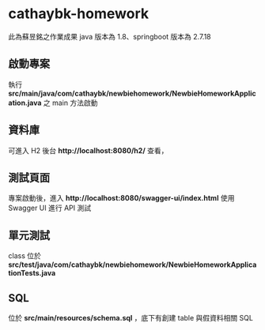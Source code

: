# cathaybk-homework
此為蘇昱銘之作業成果
java 版本為 1.8、springboot 版本為 2.7.18


## 啟動專案

執行 **src/main/java/com/cathaybk/newbiehomework/NewbieHomeworkApplication.java** 之 main 方法啟動

## 資料庫
可進入 H2 後台 **http://localhost:8080/h2/** 查看，

## 測試頁面

專案啟動後，進入 **http://localhost:8080/swagger-ui/index.html** 使用 Swagger UI 進行 API 測試

## 單元測試

class 位於 **src/test/java/com/cathaybk/newbiehomework/NewbieHomeworkApplicationTests.java**

## SQL

位於 **src/main/resources/schema.sql** ，底下有創建 table 與假資料相關 SQL